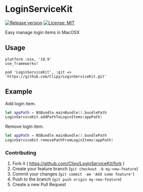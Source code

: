 # LoginServiceKit
[![Release version](https://img.shields.io/github/release/Clipy/LoginServiceKit.svg)]()
[![License: MIT](https://img.shields.io/github/license/Clipy/LoginServiceKit.svg)](https://github.com/Clipy/LoginServiceKit/blob/master/LICENSE)

Easy manage login items in MacOSX

## Usage 
```
platform :osx, '10.9'
use_frameworks!

pod 'LoginServiceKit', :git => 'https://github.com/Clipy/LoginServiceKit.git'
```

## Example
Add login item.

```swift
let appPath = NSBundle.mainBundle().bundlePath
LoginServiceKit.addPathToLoginItems(appPath)
```

Remove login item.
```swift
let appPath = NSBundle.mainBundle().bundlePath
LoginServiceKit.removePathFromLoginItems(appPath)
```

### Contributing
1. Fork it ( https://github.com/Clipy/LoginServiceKit/fork )
2. Create your feature branch (`git checkout -b my-new-feature`)
3. Commit your changes (`git commit -am 'Add some feature'`)
4. Push to the branch (`git push origin my-new-feature`)
5. Create a new Pull Request
